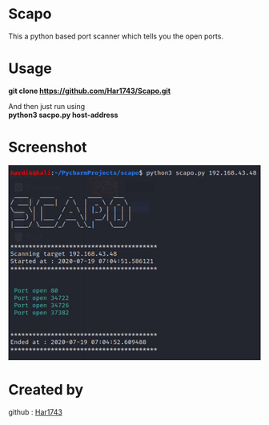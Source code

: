 # Scapo
This a python based port scanner which tells you the open ports.

# Usage 

**git clone https://github.com/Har1743/Scapo.git** <br/>

And then just run using <br/>
**python3 sacpo.py host-address**

# Screenshot

![](scapo.png)

# Created by

github : [Har1743](https://github.com/Har1743)
